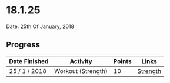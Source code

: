 # 18.1.25

Date: 25th Of January, 2018

## Progress

| Date Finished | Activity | Points | Links |
| ------------- | -------- | ------ | ----- |
| 25 / 1 / 2018 | Workout (Strength) | 10 | [Strength](https://darebee.com/programs/foundation-program.html?showall=&start=18) |
